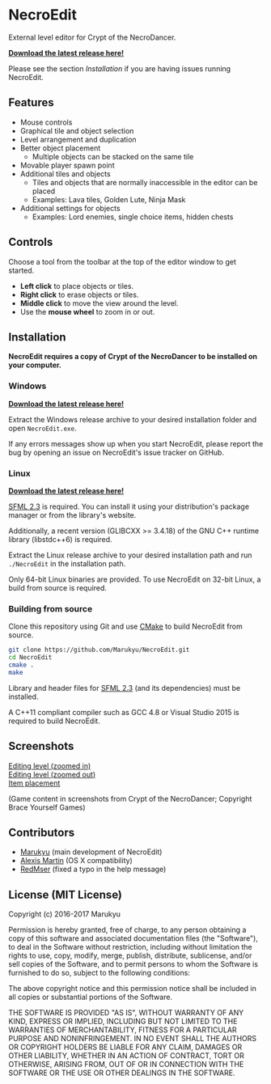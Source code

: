 # NecroEdit

External level editor for Crypt of the NecroDancer.

**[Download the latest release here!](https://github.com/Marukyu/NecroEdit/releases)**

Please see the section *Installation* if you are having issues running NecroEdit.

## Features

* Mouse controls
* Graphical tile and object selection
* Level arrangement and duplication
* Better object placement
    * Multiple objects can be stacked on the same tile
* Movable player spawn point
* Additional tiles and objects
    * Tiles and objects that are normally inaccessible in the editor can be placed
    * Examples: Lava tiles, Golden Lute, Ninja Mask
* Additional settings for objects
    * Examples: Lord enemies, single choice items, hidden chests

## Controls

Choose a tool from the toolbar at the top of the editor window to get started.

* **Left click** to place objects or tiles.
* **Right click** to erase objects or tiles.
* **Middle click** to move the view around the level.
* Use the **mouse wheel** to zoom in or out.

## Installation

**NecroEdit requires a copy of Crypt of the NecroDancer to be installed on your computer.**

### Windows

**[Download the latest release here!](https://github.com/Marukyu/NecroEdit/releases)**

Extract the Windows release archive to your desired installation folder and open `NecroEdit.exe`.

If any errors messages show up when you start NecroEdit, please report the bug by opening an issue on NecroEdit's issue
tracker on GitHub.

### Linux

**[Download the latest release here!](https://github.com/Marukyu/NecroEdit/releases)**

[SFML 2.3](http://sfml-dev.org) is required. You can install it using your distribution's package manager or from the
library's website.

Additionally, a recent version (GLIBCXX >= 3.4.18) of the GNU C++ runtime library (libstdc++6) is required.

Extract the Linux release archive to your desired installation path and run `./NecroEdit` in the installation path.

Only 64-bit Linux binaries are provided. To use NecroEdit on 32-bit Linux, a build from source is required.

### Building from source

Clone this repository using Git and use [CMake](https://cmake.org) to build NecroEdit from source.

```sh
git clone https://github.com/Marukyu/NecroEdit.git
cd NecroEdit
cmake .
make
```

Library and header files for [SFML 2.3](http://sfml-dev.org) (and its dependencies) must be installed.

A C++11 compliant compiler such as GCC 4.8 or Visual Studio 2015 is required to build NecroEdit.

## Screenshots

[Editing level (zoomed in)](http://i.imgur.com/eN00kTj.png)  
[Editing level (zoomed out)](http://i.imgur.com/hej7AFZ.png)  
[Item placement](http://i.imgur.com/mBacWM8.png)  

(Game content in screenshots from Crypt of the NecroDancer; Copyright Brace Yourself Games)

## Contributors

* [Marukyu](https://github.com/Marukyu) (main development of NecroEdit)
* [Alexis Martin](https://github.com/alexismartin) (OS X compatibility)
* [RedMser](https://github.com/RedMser) (fixed a typo in the help message)

## License (MIT License)

Copyright (c) 2016-2017 Marukyu

Permission is hereby granted, free of charge, to any person obtaining a copy
of this software and associated documentation files (the "Software"), to deal
in the Software without restriction, including without limitation the rights
to use, copy, modify, merge, publish, distribute, sublicense, and/or sell
copies of the Software, and to permit persons to whom the Software is
furnished to do so, subject to the following conditions:

The above copyright notice and this permission notice shall be included in all
copies or substantial portions of the Software.

THE SOFTWARE IS PROVIDED "AS IS", WITHOUT WARRANTY OF ANY KIND, EXPRESS OR
IMPLIED, INCLUDING BUT NOT LIMITED TO THE WARRANTIES OF MERCHANTABILITY,
FITNESS FOR A PARTICULAR PURPOSE AND NONINFRINGEMENT. IN NO EVENT SHALL THE
AUTHORS OR COPYRIGHT HOLDERS BE LIABLE FOR ANY CLAIM, DAMAGES OR OTHER
LIABILITY, WHETHER IN AN ACTION OF CONTRACT, TORT OR OTHERWISE, ARISING FROM,
OUT OF OR IN CONNECTION WITH THE SOFTWARE OR THE USE OR OTHER DEALINGS IN THE
SOFTWARE.
